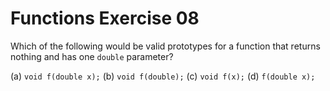 # Functions Exercise 08

Which of the following would be valid prototypes for a function that returns nothing and has one `double` parameter?

(a) `void f(double x);`
(b) `void f(double);`
(c) `void f(x);`
(d) `f(double x);`

